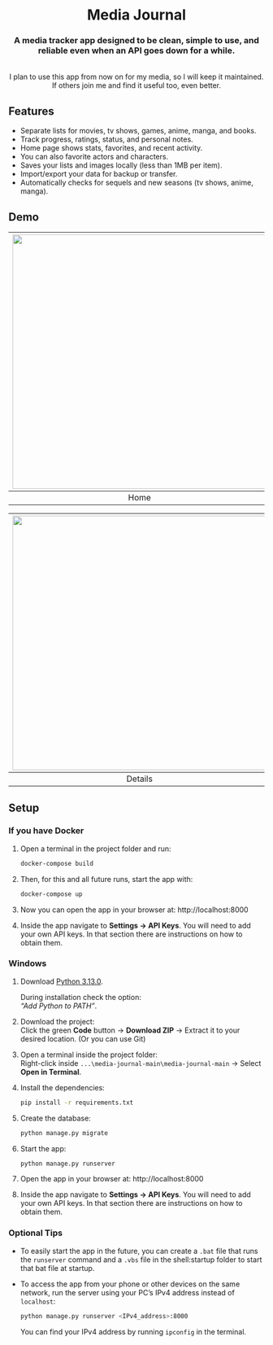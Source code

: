 <h1 align="center">Media Journal</h1>

<h3 align="center">
  A media tracker app designed to be clean, simple to use, and reliable even when an API goes down for a while.
</h3>
<br/>

<div align="center"> I plan to use this app from now on for my media, so I will keep it maintained. If others join me and find it useful too, even better. </div>


## Features

- Separate lists for movies, tv shows, games, anime, manga, and books.
- Track progress, ratings, status, and personal notes.
- Home page shows stats, favorites, and recent activity.
- You can also favorite actors and characters.
- Saves your lists and images locally (less than 1MB per item).
- Import/export your data for backup or transfer.
- Automatically checks for sequels and new seasons (tv shows, anime, manga).

## Demo  
| <img src="https://github.com/user-attachments/assets/9dfbe6f7-56eb-425d-8f8f-72362dd43416" width="500" /> | <img src="https://github.com/user-attachments/assets/1d5f49cb-7f0b-4fd7-93ba-5c77c8266884" width="500" /> |
| :-----------------------------------------: | :-----------------------------------------: |
|                 Home                    |               Movies                   |

| <img src="https://github.com/user-attachments/assets/0b9027f5-60bb-4f46-8f39-913995805068" width="500" /> | <img src="https://github.com/user-attachments/assets/65ef3080-67b1-424a-a894-1276284c2567" width="500" /> |
| :-----------------------------------------: | :-----------------------------------------: |
|               Details                  |               Edit                   |







## Setup

### If you have Docker 
1. Open a terminal in the project folder and run:
   ```sh
   docker-compose build
   ```
2. Then, for this and all future runs, start the app with:
   ```sh
   docker-compose up
   ```
3. Now you can open the app in your browser at: http://localhost:8000

4. Inside the app navigate to **Settings → API Keys**.
   You will need to add your own API keys. In that section there are instructions on how to obtain them.

### Windows

1. Download [Python 3.13.0](https://www.python.org/downloads/release/python-3130/).

   During installation check the option:  
   *“Add Python to PATH”*.

2. Download the project:  
   Click the green **Code** button → **Download ZIP** → Extract it to your desired location. (Or you can use Git)

3. Open a terminal inside the project folder:  
   Right-click inside `...\media-journal-main\media-journal-main` → Select **Open in Terminal**.

4. Install the dependencies:  
   ```sh
   pip install -r requirements.txt
   ```
   
5. Create the database:
   ```sh
   python manage.py migrate
   ```
6. Start the app:
   ```sh
   python manage.py runserver
   ```
7. Open the app in your browser at: http://localhost:8000
8. Inside the app navigate to **Settings → API Keys**.
   You will need to add your own API keys. In that section there are instructions on how to obtain them.

### Optional Tips

- To easily start the app in the future, you can create a `.bat` file that runs the `runserver` command and a `.vbs` file in the shell:startup folder to start that bat file at startup.

- To access the app from your phone or other devices on the same network, run the server using your PC’s IPv4 address instead of `localhost`:

  ```sh
  python manage.py runserver <IPv4_address>:8000
  ```
   You can find your IPv4 address by running `ipconfig` in the terminal.
